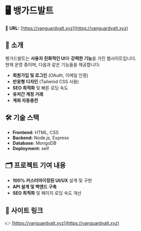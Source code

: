 # 🖥️ 뱅가드발트

🚀 **URL:** [https://vanguardvalt.xyz](https://vanguardvalt.xyz)

## 📝 소개
뱅가드발트는 **사용자 친화적인 UI**와 **강력한 기능**을 가진 웹사이트입니다.  
현재 운영 중이며, 다음과 같은 기능들을 제공합니다:

- **회원가입 및 로그인** (OAuth, 이메일 인증)
- **반응형 디자인** (Tailwind CSS 사용)
- **SEO 최적화** 및 빠른 로딩 속도
- **유저간 계정 거래**
- **계좌 자동충전**

## 🛠️ 기술 스택
- **Frontend:** HTML, CSS
- **Backend:** Node.js, Express
- **Database:** MongoDB
- **Deployment:** self

## 🗂️ 프로젝트 기여 내용
- **100% 커스터마이징된 UI/UX** 설계 및 구현
- **API 설계 및 백엔드 구축**
- **SEO 최적화** 및 페이지 로딩 속도 개선

## 🔗 사이트 링크
👉 [https://vanguardvalt.xyz](https://vanguardvalt.xyz)
